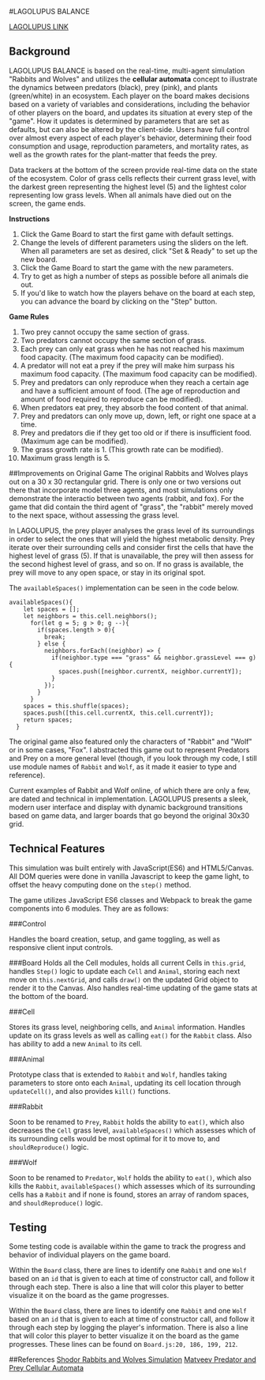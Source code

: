 #LAGOLUPUS BALANCE

[LAGOLUPUS LINK](https://thesoorae.github.io/resources_game/)


## Background

LAGOLUPUS BALANCE is based on the real-time, multi-agent simulation "Rabbits and Wolves" and utilizes the **cellular automata** concept to illustrate the dynamics between predators (black), prey (pink), and plants (green/white) in an ecosystem. Each player on the board makes decisions based on a variety of variables and considerations, including the behavior of other players on the board, and updates its situation at every step of the "game". How it updates is determined by parameters that are set as defaults, but can also be altered by the client-side. Users have full control over almost every aspect of each player's behavior, determining their food consumption and usage, reproduction parameters, and mortality rates, as well as the growth rates for the plant-matter that feeds the prey.

Data trackers at the bottom of the screen provide real-time data on the state of the ecosystem. Color of grass cells reflects their current grass level, with the darkest green representing the highest level (5) and the lightest color representing low grass levels. When all animals have died out on the screen, the game ends.  

**Instructions**
1. Click the Game Board to start the first game with default settings.
2. Change the levels of different parameters using the sliders on the left. When all parameters are set as desired, click "Set & Ready" to set up the new board.
3. Click the Game Board to start the game with the new parameters.
4. Try to get as high a number of steps as possible before all animals die out.
5. If you'd like to watch how the players behave on the board at each step, you can advance the board by clicking on the "Step" button.


**Game Rules**
1. Two prey cannot occupy the same section of grass.
2. Two predators cannot occupy the same section of grass.
3. Each prey can only eat grass when he has not reached his maximum food capacity. (The maximum food capacity can be modified).
4. A predator will not eat a prey if the prey will make him surpass his maximum food capacity. (The maximum food capacity can be modified).
5. Prey and predators can only reproduce when they reach a certain age and have a sufficient amount of food. (The age of reproduction and amount of food required to reproduce can be modified).
6. When predators eat prey, they absorb the food content of that animal.
7. Prey and predators can only move up, down, left, or right one space at a time.
8. Prey and predators die if they get too old or if there is insufficient food. (Maximum age can be modified).
9. The grass growth rate is 1. (This growth rate can be modified).
10. Maximum grass length is 5.


##Improvements on Original Game
The original Rabbits and Wolves plays out on a 30 x 30 rectangular grid.  There is only one or two versions out there that incorporate model three agents, and most simulations only demonstrate the interactio between two agents (rabbit, and fox). For the game that did contain the third agent of "grass", the "rabbit" merely moved to the next space, without assessing the grass level.

In LAGOLUPUS, the prey player analyses the grass level of its surroundings in order to select the ones that will yield the highest metabolic density. Prey iterate over their surrounding cells and consider first the cells that have the highest level of grass (5). If that is unavailable, the prey will then assess for the second highest level of grass, and so on. If no grass is available, the prey will move to any open space, or stay in its original spot.

The ```availableSpaces()``` implementation can be seen in the code below.

```
availableSpaces(){
    let spaces = [];
    let neighbors = this.cell.neighbors();
      for(let g = 5; g > 0; g --){
        if(spaces.length > 0){
          break;
        } else {
          neighbors.forEach((neighbor) => {
            if(neighbor.type === "grass" && neighbor.grassLevel === g){
              spaces.push([neighbor.currentX, neighbor.currentY]);
            }
          });
        }
      }
    spaces = this.shuffle(spaces);
    spaces.push([this.cell.currentX, this.cell.currentY]);
    return spaces;
  }
  ```


The original game also featured only the characters of "Rabbit" and "Wolf" or in some cases, "Fox". I abstracted this game out to represent Predators and Prey on a more general level (though, if you look through my code, I still use module names of ```Rabbit``` and ```Wolf```, as it made it easier to type and reference).

Current examples of Rabbit and Wolf online, of which there are only a few, are dated and technical in implementation. LAGOLUPUS presents a sleek, modern user interface and display with dynamic background transitions based on game data, and larger boards that go beyond the original 30x30 grid.


## Technical Features

This simulation was built entirely with JavaScript(ES6) and HTML5/Canvas. All DOM queries were done in vanilla Javascript to keep the game light, to offset the heavy computing done on the ```step()``` method.

The game utilizes JavaScript ES6 classes and Webpack to break the game components into 6 modules. They are as follows:

###Control

Handles the board creation, setup, and game toggling, as well as responsive client input controls.

###Board
Holds all the Cell modules, holds all current Cells in ```this.grid```, handles ```Step()``` logic to update each ```Cell``` and ```Animal```, storing each next move on ```this.nextGrid```, and calls ```draw()``` on the updated Grid object to render it to the Canvas. Also handles real-time updating of the game stats at the bottom of the board.

###Cell

Stores its grass level, neighboring cells, and ```Animal``` information. Handles update on its grass levels as well as calling ```eat()``` for the ```Rabbit``` class. Also has ability to add a new ```Animal``` to its cell.

###Animal

Prototype class that is extended to ```Rabbit``` and ```Wolf```, handles taking parameters to store onto each ```Animal```, updating its cell location through ```updateCell()```, and also provides ```kill()``` functions.

###Rabbit

Soon to be renamed to ```Prey```, ```Rabbit``` holds the ability to ```eat()```, which also decreases the ```Cell``` grass level, ```availableSpaces()``` which assesses which of its surrounding cells would be most optimal for it to move to, and ```shouldReproduce()``` logic.

###Wolf

Soon to be renamed to ```Predator```, ```Wolf``` holds the ability to ```eat()```, which also kills the ```Rabbit```, ```availableSpaces()``` which assesses which of its surrounding cells has a ```Rabbit``` and if none is found, stores an array of random spaces, and ```shouldReproduce()``` logic.


## Testing

Some testing code is available within the game to track the progress and behavior of individual players on the game board.


Within the ```Board``` class, there are lines to identify one ```Rabbit``` and one ```Wolf``` based on an ```id``` that is given to each at time of constructor call, and follow it through each step. There is also a line that will color this player to better visualize it on the board as the game progresses.

Within the ```Board``` class, there are lines to identify one ```Rabbit``` and one ```Wolf``` based on an ```id``` that is given to each at time of constructor call, and follow it through each step by logging the player's information. There is also a line that will color this player to better visualize it on the board as the game progresses. These lines can be found on ```Board.js:20, 186, 199, 212```.

##References
[Shodor Rabbits and Wolves Simulation](http://www.shodor.org/interactivate/activities/RabbitsAndWolves/)
[Matveev Predator and Prey Cellular Automata](https://web.njit.edu/~matveev/Javascript/jjj.html)
